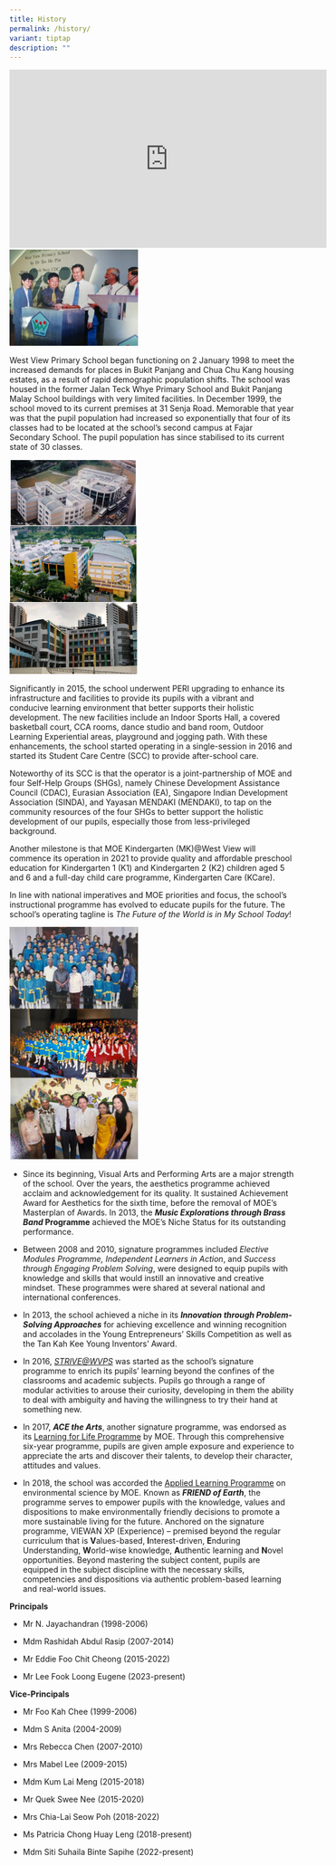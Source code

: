 ```yaml
---
title: History
permalink: /history/
variant: tiptap
description: ""
---
```

<div class="iframe-wrapper">
<iframe height="315" width="560" allowfullscreen="true" frameborder="0" src="https://www.youtube.com/embed/sosrvj8AvOE"></iframe>
</div>
<div class="isomer-image-wrapper">
<img style="width:45%" height="auto" width="100%" src="/images/School%20History.jpeg">
</div>
<p>West View Primary School began functioning on 2 January 1998 to meet the
increased demands for places in&nbsp;Bukit Panjang and Chua Chu Kang housing
estates, as a result of rapid demographic population shifts. The school
was housed in the former Jalan Teck Whye Primary School and Bukit Panjang
Malay School buildings with very limited facilities. In December 1999,
the school moved to its current premises at 31 Senja Road. Memorable that
year was that the pupil population had increased so exponentially that
four of its classes had to be located at the school’s second campus at
Fajar Secondary School. The pupil population has since stabilised to its
current state of 30 classes.</p>
<div class="isomer-image-wrapper">
<img style="width:45%" height="auto" width="100%" src="/images/WVPS.png">
</div>
<p>Significantly in 2015, the school underwent PERI upgrading to enhance
its infrastructure and facilities to provide its pupils with a vibrant
and conducive learning environment that better supports their holistic
development. The new facilities include an Indoor Sports Hall, a covered
basketball court, CCA rooms, dance studio and band room, Outdoor Learning
Experiential areas, playground and jogging path. With these enhancements,
the school started operating in a single-session in 2016 and started its
Student Care Centre (SCC) to provide after-school care.</p>
<p>Noteworthy of its SCC is that the operator is a joint-partnership of MOE
and four Self-Help Groups (SHGs), namely Chinese Development Assistance
Council (CDAC), Eurasian Association (EA), Singapore Indian Development
Association (SINDA), and Yayasan MENDAKI (MENDAKI), to tap on the community
resources of the four SHGs to better support the holistic development of
our pupils, especially those from less-privileged background.</p>
<p>Another milestone is that MOE Kindergarten (MK)@West View will commence
its operation in 2021 to provide quality and affordable preschool education
for Kindergarten 1 (K1) and Kindergarten 2 (K2) children aged 5 and 6 and
a full-day child care programme, Kindergarten Care (KCare).</p>
<p>In line with national imperatives and MOE priorities and focus, the school’s
instructional programme has evolved to educate pupils for the future. The
school’s operating tagline is&nbsp;<em>The Future of the World is in My School Today</em>!</p>
<div class="isomer-image-wrapper">
<img style="width:45%" height="auto" width="100%" src="/images/historypage.png">
</div>
<ul>
<li>
<p>Since its beginning, Visual Arts and Performing Arts are a major strength
of the school. Over the years, the aesthetics programme achieved acclaim
and acknowledgement for its quality. It sustained Achievement Award for
Aesthetics for the sixth time, before the removal of MOE’s Masterplan of
Awards. In 2013, the&nbsp;<strong><em>Music Explorations through Brass Band</em>&nbsp;Programme</strong>&nbsp;achieved
the MOE’s Niche Status for its outstanding performance.</p>
</li>
<li>
<p>Between 2008 and 2010, signature programmes included&nbsp;<em>Elective Modules Programme, Independent Learners in Action</em>,
and&nbsp;<em>Success through Engaging Problem Solving</em>, were designed
to equip pupils with knowledge and skills that would instill an innovative
and creative mindset. These programmes were shared at several national
and international conferences.</p>
</li>
<li>
<p>In 2013, the school achieved a niche in its&nbsp;<strong><em>Innovation through Problem-Solving Approaches</em></strong>&nbsp;for
achieving excellence and winning recognition and accolades in the Young
Entrepreneurs’ Skills Competition as well as the Tan Kah Kee Young Inventors’
Award.</p>
</li>
<li>
<p>In 2016,&nbsp;<em><a href="/uniquely-us/strive-modular-cca" rel="noopener noreferrer nofollow" target="_blank">STRIVE@WVPS</a></em>&nbsp;was
started as the school’s signature programme to enrich its pupils’ learning
beyond the confines of the classrooms and academic subjects. Pupils go
through a range of modular activities to arouse their curiosity, developing
in them the ability to deal with ambiguity and having the willingness to
try their hand at something new.</p>
</li>
<li>
<p>In 2017,&nbsp;<strong><em>ACE the Arts</em></strong>, another signature
programme, was endorsed as its&nbsp;<a href="/uniquely-us/llp" rel="noopener noreferrer nofollow" target="_blank">Learning for Life Programme</a>&nbsp;by MOE. Through
this comprehensive six-year programme, pupils are given ample exposure
and experience to appreciate the arts and discover their talents, to develop
their character, attitudes and values.</p>
</li>
<li>
<p>In 2018, the school was accorded the&nbsp;<a href="/uniquely-us/alp" rel="noopener noreferrer nofollow" target="_blank">Applied Learning Programme</a>&nbsp;on environmental
science by MOE. Known as&nbsp;<strong><em>FRIEND of Earth</em></strong>,
the programme serves to empower pupils with the knowledge, values and dispositions
to make environmentally friendly decisions to promote a more sustainable
living for the future. Anchored on the signature programme, VIEWAN XP (Experience)
– premised beyond the regular curriculum that is&nbsp;<strong>V</strong>alues-based,&nbsp;<strong>I</strong>nterest-driven,&nbsp;<strong>E</strong>nduring
Understanding,&nbsp;<strong>W</strong>orld-wise knowledge,&nbsp;<strong>A</strong>uthentic
learning and&nbsp;<strong>N</strong>ovel opportunities. Beyond mastering
the subject content, pupils are equipped in the subject discipline with
the necessary skills, competencies and dispositions via authentic problem-based
learning and real-world issues.</p>
</li>
</ul>
<p><strong>Principals</strong>
</p>
<ul data-tight="true" class="tight">
<li>
<p>Mr N. Jayachandran (1998-2006)</p>
</li>
<li>
<p>Mdm Rashidah Abdul Rasip (2007-2014)</p>
</li>
<li>
<p>Mr Eddie Foo Chit Cheong (2015-2022)</p>
</li>
<li>
<p>Mr Lee Fook Loong Eugene (2023-present)</p>
</li>
</ul>
<p><strong>Vice-Principals</strong>
</p>
<ul data-tight="true" class="tight">
<li>
<p>Mr Foo Kah Chee (1999-2006)</p>
</li>
<li>
<p>Mdm S Anita (2004-2009)</p>
</li>
<li>
<p>Mrs Rebecca Chen (2007-2010)</p>
</li>
<li>
<p>Mrs Mabel Lee (2009-2015)</p>
</li>
<li>
<p>Mdm Kum Lai Meng (2015-2018)</p>
</li>
<li>
<p>Mr Quek Swee Nee (2015-2020)</p>
</li>
<li>
<p>Mrs Chia-Lai Seow Poh (2018-2022)</p>
</li>
<li>
<p>Ms Patricia Chong Huay Leng (2018-present)</p>
</li>
<li>
<p>Mdm Siti Suhaila Binte Sapihe (2022-present)</p>
</li>
</ul>
<p></p>